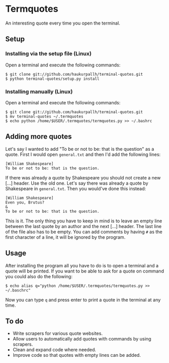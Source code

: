 Termquotes
==========
An interesting quote every time you open the terminal.

Setup
-----
### Installing via the setup file (Linux)
Open a terminal and execute the following commands:

    $ git clone git://github.com/haukurpallh/terminal-quotes.git
    $ python terminal-quotes/setup.py install

### Installing manually (Linux)
Open a terminal and execute the following commands:

    $ git clone git://github.com/haukurpallh/terminal-quotes.git
    $ mv terminal-quotes ~/.termquotes
    $ echo python /home/$USER/.termquotes/termquotes.py >> ~/.bashrc

Adding more quotes
------------------
Let's say I wanted to add "To be or not to be: that is the question" as a
quote. First I would open `general.txt` and then I'd add the following lines:

    [William Shakespeare]
    To be or not to be: that is the question.

If there was already a quote by Shakespeare you should not create a new [...]
header. Use the old one. Let's say there was already a quote by Shakespeare in
`general.txt`. Then you would've done this instead:

    [William Shakespeare]
    Even you, Brutus?
    &
    To be or not to be: that is the question.

This is it. The only thing you have to keep in mind is to leave an empty line
between the last quote by an author and the next [...] header. The last line of
the file also has to be empty. You can add comments by having `#` as the first
character of a line, it will be ignored by the program.

Usage
-----
After installing the program all you have to do is to open a terminal and a
quote will be printed. If you want to be able to ask for a quote on command you
could also do the following:

    $ echo alias q="python /home/$USER/.termquotes/termquotes.py >> ~/.baschrc"

Now you can type `q` and press enter to print a quote in the terminal at any
time.

To do
-----
* Write scrapers for various quote websites.
* Allow users to automatically add quotes with commands by using scrapers.
* Clean and expand code where needed.
* Improve code so that quotes with empty lines can be added.